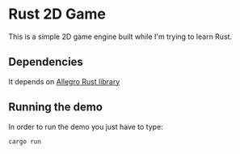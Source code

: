 # Rust 2D Game
This is a simple 2D game engine built while I'm trying to learn Rust.

## Dependencies
It depends on [Allegro Rust library](https://crates.io/crates/allegro)

## Running the demo
In order to run the demo you just have to type:
```
cargo run
```